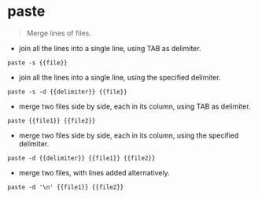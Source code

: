 # paste

> Merge lines of files.

- join all the lines into a single line, using TAB as delimiter.

`paste -s {{file}}`

- join all the lines into a single line, using the specified delimiter.

`paste -s -d {{delimiter}} {{file}}`

- merge two files side by side, each in its column, using TAB as delimiter.

`paste {{file1}} {{file2}}`

- merge two files side by side, each in its column, using the specified delimiter.

`paste -d {{delimiter}} {{file1}} {{file2}}`

- merge two files, with lines added alternatively.

`paste -d '\n' {{file1}} {{file2}}`
